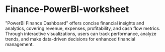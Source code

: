 # Finance-PowerBI-worksheet
 "PowerBI Finance Dashboard" offers concise financial insights and analytics, covering revenue, expenses, profitability, and cash flow metrics. Through interactive visualizations, users can track performance, analyze trends, and make data-driven decisions for enhanced financial management.
